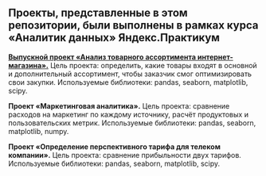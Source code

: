 ## Проекты, представленные в этом репозитории, были выполнены в рамках курса «Аналитик данных» Яндекс.Практикум

**[Выпускной проект «Анализ товарного ассортимента интернет-магазина».](https://github.com/Shipugin/python_projects/tree/main/%D0%92%D1%8B%D0%BF%D1%83%D1%81%D0%BA%D0%BD%D0%BE%D0%B9%20%D0%BF%D1%80%D0%BE%D0%B5%D0%BA%D1%82%20%D0%BA%D1%83%D1%80%D1%81%D0%B0%20%D0%90%D0%BD%D0%B0%D0%BB%D0%B8%D1%82%D0%B8%D0%BA%20%D0%B4%D0%B0%D0%BD%D0%BD%D1%8B%D1%85)** Цель проекта: определить, какие товары входят в основной и дополнительный ассортимент, чтобы заказчик смог оптимизировать свои закупки. Используемые библиотеки: pandas, seaborn, matplotlib, scipy.

**Проект «Маркетинговая аналитика».** Цель проекта: сравнение расходов на маркетинг по каждому источнику, расчёт продуктовых и пользовательских метрик. Используемые библиотеки: pandas, seaborn, matplotlib, numpy.

**Проект «Определение перспективного тарифа для телеком компании».** Цель проекта: сравнение прибыльности двух тарифов. Используемые библиотеки: pandas, seaborn, matplotlib, scipy.
 
